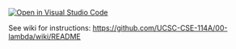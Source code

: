 [![Open in Visual Studio Code](https://classroom.github.com/assets/open-in-vscode-c66648af7eb3fe8bc4f294546bfd86ef473780cde1dea487d3c4ff354943c9ae.svg)](https://classroom.github.com/online_ide?assignment_repo_id=7569579&assignment_repo_type=AssignmentRepo)

See wiki for instructions: https://github.com/UCSC-CSE-114A/00-lambda/wiki/README

